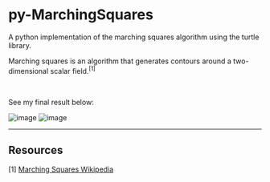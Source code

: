 # py-MarchingSquares
A python implementation of the marching squares algorithm using the turtle library.

Marching squares is an algorithm that generates contours around a two-dimensional scalar field.<sup>[1]</sup>

<br />

See my final result below:

![image](https://github.com/xP9nda/py-MarchingSquares/assets/93463780/9811dcff-2a4e-4bc4-9b11-5481ee6e0573)
![image](https://i.imgur.com/C1X8x2N.gif)

---

## Resources
[1] [Marching Squares Wikipedia](https://en.wikipedia.org/wiki/Marching_squares)
